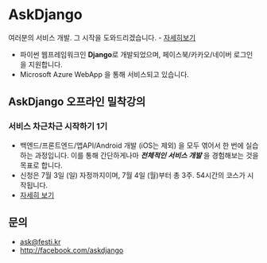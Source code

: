 
# AskDjango

여러분의 서비스 개발. 그 시작을 도와드리겠습니다. - [자세히보기](http://festi.kr/class/django/)

 * 파이썬 웹프레임워크인 <strong>Django</strong>로 개발되었으며, 페이스북/카카오/네이버 로그인을 지원합니다.
 * Microsoft Azure WebApp 을 통해 서비스되고 있습니다.


## AskDjango 오프라인 밀착강의

### 서비스 차근차근 시작하기 1기

 * 백엔드/프론트엔드/앱API/Android 개발 (iOS는 제외) 을 모두 엮어서 한 번에 실습하는 과정입니다. 이를 통해 간단하게나마 ***전체적인 서비스 개발*** 을 경험해보는 것을 목표로 합니다.
 * 신청은 7월 3일 (일) 자정까지이며, 7월 4일 (월)부터 총 3주. 54시간의 코스가 시작됩니다.
 * [자세히 보기](http://festi.kr/class/service/)

## 문의

 * ask@festi.kr
 * http://facebook.com/askdjango

